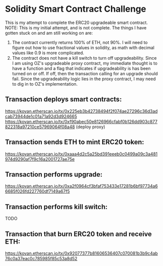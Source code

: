 # Solidity Smart Contract Challenge
This is my attempt to complete the ERC20 upgradeable smart contract.
NOTE: This is my initial attempt, and is not complete. The things I have gotten stuck on and am still
working on are:
1. The contract currently returns 100% of ETH, not 90%. I will need to figure out how to use fractional
values in solidity, as math with decimal values like 0.9 is more complicated.
2. The contract does not have a kill switch to turn off upgradeability. Since I am using OZ's upgradeable
proxy contract, my immediate thought is to have a function and a flag that indicates if upgradeability is
has been turned on or off. If off, then the transaction calling for an upgrade should fail. Since the
upgradeability logic lies in the proxy contract, I may need to dig in to OZ's implementation.

## Transaction deploys smart contracts:
https://kovan.etherscan.io/tx/0x225eb3b42738494f2f074ae27296c36d3adcab73944de1c01a71a92d3d924665
https://kovan.etherscan.io/tx/0xf90abec50e8126966cfabf0b126dd903c877822318a97210ce57969064f08a48 (deploy proxy)

## Transaction sends ETH to mint ERC20 token:
https://kovan.etherscan.io/tx/0xaaa4d2c5a25bd391eeeb0c0499a09c3a481974d9290af7f9c16a2001727ae75e

## Transaction performs upgrade:
https://kovan.etherscan.io/tx/0xa2f0964cf3bfaf753433e17281b6bf97734a66685f026fd227760df7149a67f5

## Transaction performs kill switch:
TODO

## Transaction that burn ERC20 token and receive ETH:
https://kovan.etherscan.io/tx/0x92077377b81606536407c070081b3b9c4ab76c0a37eac0c785985f85c53a8d52

